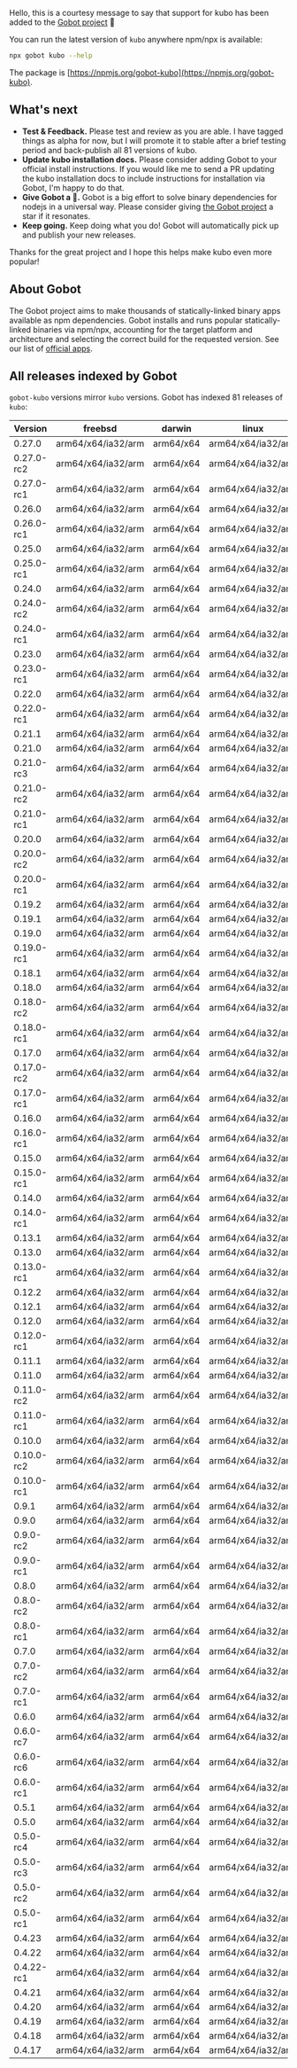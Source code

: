 Hello, this is a courtesy message to say that support for kubo has been added to the [Gobot project](https://www.npmjs.com/package/gobot) 🎸

You can run the latest version of `kubo` anywhere npm/npx is available:

```bash
npx gobot kubo --help
```

The package is [https://npmjs.org/gobot-kubo](https://npmjs.org/gobot-kubo).

## What's next

- **Test & Feedback.** Please test and review as you are able. I have tagged things as alpha for now, but I will promote it to stable after a brief testing period and back-publish all 81 versions of kubo.
- **Update kubo installation docs.** Please consider adding Gobot to your official install instructions. If you would like me to send a PR updating the kubo installation docs to include instructions for installation via Gobot, I'm happy to do that.
- **Give Gobot a 💫.** Gobot is a big effort to solve binary dependencies for nodejs in a universal way. Please consider giving [the Gobot project](https://github.com/benallfree/gobot) a star if it resonates.
- **Keep going.** Keep doing what you do! Gobot will automatically pick up and publish your new releases.

Thanks for the great project and I hope this helps make kubo even more popular!

## About Gobot

The Gobot project aims to make thousands of statically-linked binary apps available as npm dependencies. Gobot installs and runs popular statically-linked binaries via npm/npx, accounting for the target platform and architecture and selecting the correct build for the requested version. See our list of [official apps](https://www.npmjs.com/package/gobot#official-gobot-apps).

## All releases indexed by Gobot

`gobot-kubo` versions mirror `kubo` versions. Gobot has indexed 81 releases of `kubo`:

| Version    | freebsd            | darwin    | linux              | win32    |
| ---------- | ------------------ | --------- | ------------------ | -------- |
| 0.27.0     | arm64/x64/ia32/arm | arm64/x64 | arm64/x64/ia32/arm | x64/ia32 |
| 0.27.0-rc2 | arm64/x64/ia32/arm | arm64/x64 | arm64/x64/ia32/arm | x64/ia32 |
| 0.27.0-rc1 | arm64/x64/ia32/arm | arm64/x64 | arm64/x64/ia32/arm | x64/ia32 |
| 0.26.0     | arm64/x64/ia32/arm | arm64/x64 | arm64/x64/ia32/arm | x64/ia32 |
| 0.26.0-rc1 | arm64/x64/ia32/arm | arm64/x64 | arm64/x64/ia32/arm | x64/ia32 |
| 0.25.0     | arm64/x64/ia32/arm | arm64/x64 | arm64/x64/ia32/arm | x64/ia32 |
| 0.25.0-rc1 | arm64/x64/ia32/arm | arm64/x64 | arm64/x64/ia32/arm | x64/ia32 |
| 0.24.0     | arm64/x64/ia32/arm | arm64/x64 | arm64/x64/ia32/arm | x64/ia32 |
| 0.24.0-rc2 | arm64/x64/ia32/arm | arm64/x64 | arm64/x64/ia32/arm | x64/ia32 |
| 0.24.0-rc1 | arm64/x64/ia32/arm | arm64/x64 | arm64/x64/ia32/arm | x64/ia32 |
| 0.23.0     | arm64/x64/ia32/arm | arm64/x64 | arm64/x64/ia32/arm | x64/ia32 |
| 0.23.0-rc1 | arm64/x64/ia32/arm | arm64/x64 | arm64/x64/ia32/arm | x64/ia32 |
| 0.22.0     | arm64/x64/ia32/arm | arm64/x64 | arm64/x64/ia32/arm | x64/ia32 |
| 0.22.0-rc1 | arm64/x64/ia32/arm | arm64/x64 | arm64/x64/ia32/arm | x64/ia32 |
| 0.21.1     | arm64/x64/ia32/arm | arm64/x64 | arm64/x64/ia32/arm | x64/ia32 |
| 0.21.0     | arm64/x64/ia32/arm | arm64/x64 | arm64/x64/ia32/arm | x64/ia32 |
| 0.21.0-rc3 | arm64/x64/ia32/arm | arm64/x64 | arm64/x64/ia32/arm | x64/ia32 |
| 0.21.0-rc2 | arm64/x64/ia32/arm | arm64/x64 | arm64/x64/ia32/arm | x64/ia32 |
| 0.21.0-rc1 | arm64/x64/ia32/arm | arm64/x64 | arm64/x64/ia32/arm | x64/ia32 |
| 0.20.0     | arm64/x64/ia32/arm | arm64/x64 | arm64/x64/ia32/arm | x64/ia32 |
| 0.20.0-rc2 | arm64/x64/ia32/arm | arm64/x64 | arm64/x64/ia32/arm | x64/ia32 |
| 0.20.0-rc1 | arm64/x64/ia32/arm | arm64/x64 | arm64/x64/ia32/arm | x64/ia32 |
| 0.19.2     | arm64/x64/ia32/arm | arm64/x64 | arm64/x64/ia32/arm | x64/ia32 |
| 0.19.1     | arm64/x64/ia32/arm | arm64/x64 | arm64/x64/ia32/arm | x64/ia32 |
| 0.19.0     | arm64/x64/ia32/arm | arm64/x64 | arm64/x64/ia32/arm | x64/ia32 |
| 0.19.0-rc1 | arm64/x64/ia32/arm | arm64/x64 | arm64/x64/ia32/arm | x64/ia32 |
| 0.18.1     | arm64/x64/ia32/arm | arm64/x64 | arm64/x64/ia32/arm | x64/ia32 |
| 0.18.0     | arm64/x64/ia32/arm | arm64/x64 | arm64/x64/ia32/arm | x64/ia32 |
| 0.18.0-rc2 | arm64/x64/ia32/arm | arm64/x64 | arm64/x64/ia32/arm | x64/ia32 |
| 0.18.0-rc1 | arm64/x64/ia32/arm | arm64/x64 | arm64/x64/ia32/arm | x64/ia32 |
| 0.17.0     | arm64/x64/ia32/arm | arm64/x64 | arm64/x64/ia32/arm | x64/ia32 |
| 0.17.0-rc2 | arm64/x64/ia32/arm | arm64/x64 | arm64/x64/ia32/arm | x64/ia32 |
| 0.17.0-rc1 | arm64/x64/ia32/arm | arm64/x64 | arm64/x64/ia32/arm | x64/ia32 |
| 0.16.0     | arm64/x64/ia32/arm | arm64/x64 | arm64/x64/ia32/arm | x64/ia32 |
| 0.16.0-rc1 | arm64/x64/ia32/arm | arm64/x64 | arm64/x64/ia32/arm | x64/ia32 |
| 0.15.0     | arm64/x64/ia32/arm | arm64/x64 | arm64/x64/ia32/arm | x64/ia32 |
| 0.15.0-rc1 | arm64/x64/ia32/arm | arm64/x64 | arm64/x64/ia32/arm | x64/ia32 |
| 0.14.0     | arm64/x64/ia32/arm | arm64/x64 | arm64/x64/ia32/arm | x64/ia32 |
| 0.14.0-rc1 | arm64/x64/ia32/arm | arm64/x64 | arm64/x64/ia32/arm | x64/ia32 |
| 0.13.1     | arm64/x64/ia32/arm | arm64/x64 | arm64/x64/ia32/arm | x64/ia32 |
| 0.13.0     | arm64/x64/ia32/arm | arm64/x64 | arm64/x64/ia32/arm | x64/ia32 |
| 0.13.0-rc1 | arm64/x64/ia32/arm | arm64/x64 | arm64/x64/ia32/arm | x64/ia32 |
| 0.12.2     | arm64/x64/ia32/arm | arm64/x64 | arm64/x64/ia32/arm | x64/ia32 |
| 0.12.1     | arm64/x64/ia32/arm | arm64/x64 | arm64/x64/ia32/arm | x64/ia32 |
| 0.12.0     | arm64/x64/ia32/arm | arm64/x64 | arm64/x64/ia32/arm | x64/ia32 |
| 0.12.0-rc1 | arm64/x64/ia32/arm | arm64/x64 | arm64/x64/ia32/arm | x64/ia32 |
| 0.11.1     | arm64/x64/ia32/arm | arm64/x64 | arm64/x64/ia32/arm | x64/ia32 |
| 0.11.0     | arm64/x64/ia32/arm | arm64/x64 | arm64/x64/ia32/arm | x64/ia32 |
| 0.11.0-rc2 | arm64/x64/ia32/arm | arm64/x64 | arm64/x64/ia32/arm | x64/ia32 |
| 0.11.0-rc1 | arm64/x64/ia32/arm | arm64/x64 | arm64/x64/ia32/arm | x64/ia32 |
| 0.10.0     | arm64/x64/ia32/arm | arm64/x64 | arm64/x64/ia32/arm | x64/ia32 |
| 0.10.0-rc2 | arm64/x64/ia32/arm | arm64/x64 | arm64/x64/ia32/arm | x64/ia32 |
| 0.10.0-rc1 | arm64/x64/ia32/arm | arm64/x64 | arm64/x64/ia32/arm | x64/ia32 |
| 0.9.1      | arm64/x64/ia32/arm | arm64/x64 | arm64/x64/ia32/arm | x64/ia32 |
| 0.9.0      | arm64/x64/ia32/arm | arm64/x64 | arm64/x64/ia32/arm | x64/ia32 |
| 0.9.0-rc2  | arm64/x64/ia32/arm | arm64/x64 | arm64/x64/ia32/arm | x64/ia32 |
| 0.9.0-rc1  | arm64/x64/ia32/arm | arm64/x64 | arm64/x64/ia32/arm | x64/ia32 |
| 0.8.0      | arm64/x64/ia32/arm | arm64/x64 | arm64/x64/ia32/arm | x64/ia32 |
| 0.8.0-rc2  | arm64/x64/ia32/arm | arm64/x64 | arm64/x64/ia32/arm | x64/ia32 |
| 0.8.0-rc1  | arm64/x64/ia32/arm | arm64/x64 | arm64/x64/ia32/arm | x64/ia32 |
| 0.7.0      | arm64/x64/ia32/arm | arm64/x64 | arm64/x64/ia32/arm | x64/ia32 |
| 0.7.0-rc2  | arm64/x64/ia32/arm | arm64/x64 | arm64/x64/ia32/arm | x64/ia32 |
| 0.7.0-rc1  | arm64/x64/ia32/arm | arm64/x64 | arm64/x64/ia32/arm | x64/ia32 |
| 0.6.0      | arm64/x64/ia32/arm | arm64/x64 | arm64/x64/ia32/arm | x64/ia32 |
| 0.6.0-rc7  | arm64/x64/ia32/arm | arm64/x64 | arm64/x64/ia32/arm | x64/ia32 |
| 0.6.0-rc6  | arm64/x64/ia32/arm | arm64/x64 | arm64/x64/ia32/arm | x64/ia32 |
| 0.6.0-rc1  | arm64/x64/ia32/arm | arm64/x64 | arm64/x64/ia32/arm | x64/ia32 |
| 0.5.1      | arm64/x64/ia32/arm | arm64/x64 | arm64/x64/ia32/arm | x64/ia32 |
| 0.5.0      | arm64/x64/ia32/arm | arm64/x64 | arm64/x64/ia32/arm | x64/ia32 |
| 0.5.0-rc4  | arm64/x64/ia32/arm | arm64/x64 | arm64/x64/ia32/arm | x64/ia32 |
| 0.5.0-rc3  | arm64/x64/ia32/arm | arm64/x64 | arm64/x64/ia32/arm | x64/ia32 |
| 0.5.0-rc2  | arm64/x64/ia32/arm | arm64/x64 | arm64/x64/ia32/arm | x64/ia32 |
| 0.5.0-rc1  | arm64/x64/ia32/arm | arm64/x64 | arm64/x64/ia32/arm | x64/ia32 |
| 0.4.23     | arm64/x64/ia32/arm | arm64/x64 | arm64/x64/ia32/arm | x64/ia32 |
| 0.4.22     | arm64/x64/ia32/arm | arm64/x64 | arm64/x64/ia32/arm | x64/ia32 |
| 0.4.22-rc1 | arm64/x64/ia32/arm | arm64/x64 | arm64/x64/ia32/arm | x64/ia32 |
| 0.4.21     | arm64/x64/ia32/arm | arm64/x64 | arm64/x64/ia32/arm | x64/ia32 |
| 0.4.20     | arm64/x64/ia32/arm | arm64/x64 | arm64/x64/ia32/arm | x64/ia32 |
| 0.4.19     | arm64/x64/ia32/arm | arm64/x64 | arm64/x64/ia32/arm | x64/ia32 |
| 0.4.18     | arm64/x64/ia32/arm | arm64/x64 | arm64/x64/ia32/arm | x64/ia32 |
| 0.4.17     | arm64/x64/ia32/arm | arm64/x64 | arm64/x64/ia32/arm | x64/ia32 |
